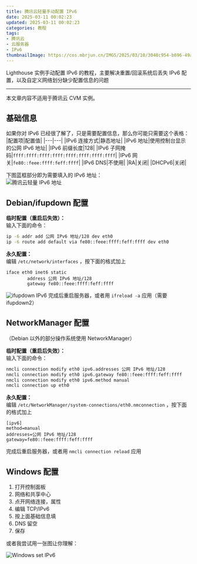 ```yaml
---
title: 腾讯云轻量手动配置 IPv6
date: 2025-03-11 00:02:23
updated: 2025-03-11 00:02:23
categories: 教程
tags:
- 腾讯云
- 云服务器
- IPv6
thumbnailImage: https://cos.mbrjun.cn/IMGS/2025/03/10/3048c954-b696-49a4-95c8-2cb26be99572.webp
---
```

Lighthouse 实例手动配置 IPv6 的教程，主要解决重置/回滚系统后丢失 IPv6 配置，以及自定义网络划分缺少配置信息的问题

<!-- more -->

---

本文章内容不适用于腾讯云 CVM 实例。

## 基础信息
如果你对 IPv6 已经很了解了，只是需要配置信息，那么你可能只需要这个表格：  
|配置项|配置值|
|---|---|
|IPv6 连接方式|静态地址|
|IPv6 地址|使用控制台显示的公网 IPv6 地址|
|IPv6 前缀长度|128|
|IPv6 子网掩码|``ffff:ffff:ffff:ffff:ffff:ffff:ffff:ffff``|
|IPv6 网关|``fe80::feee:ffff:feff:ffff``|
|IPv6 DNS|不使用|
|RA|关闭|
|DHCPv6|关闭|

下图蓝框部分即为需要填入的 IPv6 地址：  
![腾讯云轻量 IPv6 地址](https://cos.mbrjun.cn/IMGS/2025/03/10/3048c954-b696-49a4-95c8-2cb26be99572.webp)

## Debian/ifupdown 配置
**临时配置（重启后失效）：**  
输入下面的命令：  
```sh
ip -6 addr add 公网 IPv6 地址/128 dev eth0
ip -6 route add default via fe80::feee:ffff:feff:ffff dev eth0
```

**永久配置：**  
编辑 ``/etc/network/interfaces`` ，按下面的格式加上  
```
iface eth0 inet6 static
        address 公网 IPv6 地址/128
        gateway fe80::feee:ffff:feff:ffff
```
![ifupdown IPv6](https://cos.mbrjun.cn/IMGS/2025/03/10/3dd80532-2d0c-4084-9668-a014eaf384df.webp)
完成后重启服务器，或者用 ``ifreload -a`` 应用（需要 ifupdown2）  

## NetworkManager 配置
（Debian 以外的部分操作系统使用 NetworkManager）  

**临时配置（重启后失效）：**  
输入下面的命令：  
```sh
nmcli connection modify eth0 ipv6.addresses 公网 IPv6 地址/128
nmcli connection modify eth0 ipv6.gateway fe80::feee:ffff:feff:ffff
nmcli connection modify eth0 ipv6.method manual
nmcli connection up eth0
```

**永久配置：**  
编辑 ``/etc/NetworkManager/system-connections/eth0.nmconnection`` ，按下面的格式加上  
```
[ipv6]
method=manual
addresses=公网 IPv6 地址/128
gateway=fe80::feee:ffff:feff:ffff
```
完成后重启服务器，或者用 ``nmcli connection reload`` 应用  

## Windows 配置
1. 打开控制面板
2. 网络和共享中心
3. 点开网络连接，属性
4. 编辑 TCP/IPv6
5. 按上面基础信息填
6. DNS 留空
7. 保存

或者我尝试用一张图让你理解：  

![Windows set IPv6](https://cos.mbrjun.cn/IMGS/2025/03/10/c059155b-31fb-4730-9601-d9ff651a866c.webp)

